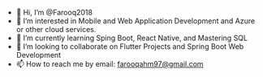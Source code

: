 - 👋 Hi, I’m @Farooq2018
- 👀 I’m interested in Mobile and Web Application Development and Azure or other cloud services.
- 🌱 I’m currently learning Sping Boot, React Native, and Mastering SQL
- 💞️ I’m looking to collaborate on Flutter Projects and Spring Boot Web Development
- 📫 How to reach me by email: farooqahm97@gmail.com

<!---
Farooq2018/Farooq2018 is a ✨ special ✨ repository because its `README.md` (this file) appears on your GitHub profile.
You can click the Preview link to take a look at your changes.
--->
